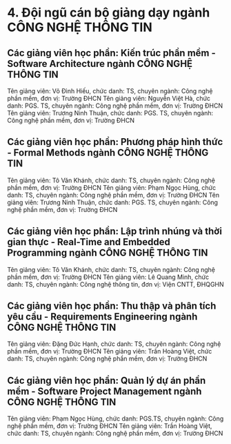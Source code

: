 # 4. Đội ngũ cán bộ giảng dạy ngành CÔNG NGHỆ THÔNG TIN
## Các giảng viên học phần: Kiến trúc phần mềm - Software Architecture ngành CÔNG NGHỆ THÔNG TIN
Tên giảng viên: Võ Đình Hiếu, chức danh: TS, chuyên ngành: Công nghệ phần mềm, đơn vị: Trường ĐHCN
Tên giảng viên: Nguyễn Việt Hà, chức danh: PGS. TS, chuyên ngành: Công nghệ phần mềm, đơn vị: Trường ĐHCN
Tên giảng viên: Trương Ninh Thuận, chức danh: PGS. TS, chuyên ngành: Công nghệ phần mềm, đơn vị: Trường ĐHCN
## Các giảng viên học phần: Phương pháp hình thức - Formal Methods ngành CÔNG NGHỆ THÔNG TIN
Tên giảng viên: Tô Văn Khánh, chức danh: TS, chuyên ngành: Công nghệ phần mềm, đơn vị: Trường ĐHCN
Tên giảng viên: Phạm Ngọc Hùng, chức danh: TS, chuyên ngành: Công nghệ phần mềm, đơn vị: Trường ĐHCN
Tên giảng viên: Trương Ninh Thuận, chức danh: PGS. TS, chuyên ngành: Công nghệ phần mềm, đơn vị: Trường ĐHCN
## Các giảng viên học phần: Lập trình nhúng và thời gian thực - Real-Time and Embedded Programming ngành CÔNG NGHỆ THÔNG TIN
Tên giảng viên: Tô Văn Khánh, chức danh: TS, chuyên ngành: Công nghệ phần mềm, đơn vị: Trường ĐHCN
Tên giảng viên: Lê Quang Minh, chức danh: TS, chuyên ngành: Công nghệ thông tin, đơn vị: Viện CNTT, ĐHQGHN
## Các giảng viên học phần: Thu thập và phân tích yêu cầu - Requirements Engineering ngành CÔNG NGHỆ THÔNG TIN
Tên giảng viên: Đặng Đức Hạnh, chức danh: TS, chuyên ngành: Công nghệ phần mềm, đơn vị: Trường ĐHCN
Tên giảng viên: Trần Hoàng Việt, chức danh: TS, chuyên ngành: Công nghệ phần mềm, đơn vị: Trường ĐHCN
## Các giảng viên học phần: Quản lý dự án phần mềm - Software Project Management ngành CÔNG NGHỆ THÔNG TIN
Tên giảng viên: Phạm Ngọc Hùng, chức danh: PGS.TS, chuyên ngành: Công nghệ phần mềm, đơn vị: Trường ĐHCN
Tên giảng viên: Trần Hoàng Việt, chức danh: TS, chuyên ngành: Công nghệ phần mềm, đơn vị: Trường ĐHCN
